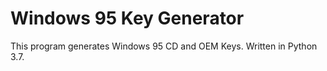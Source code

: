 # Windows 95 Key Generator
This program generates Windows 95 CD and OEM Keys.
Written in Python 3.7.
